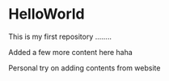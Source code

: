 # HelloWorld

This is my first repository ........

Added a few more content here haha

Personal try on adding contents from website
